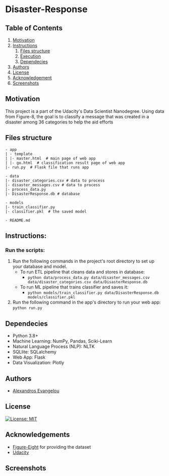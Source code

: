 # Disaster-Response

## Table of Contents
1. [Motivation](#Motivation)
2. [Instructions](#Instructions)
	1. [Files structure](#files_structure)
	2. [Execution](#execution)
	4. [Dependecies](#Dependecies)
3. [Authors](#author)
4. [License](#license)
5. [Acknowledgement](#acknowledgement)
6. [Screenshots](#Screenshots)

<a name="Motivation"></a>
## Motivation
This project is a part of the Udacity's Data Scientist Nanodegree. 
Using data from Figure-8, the goal is to classify a message that was created in a disaster among 36 categories to help the aid efforts

<a name="files_structure"></a>
## Files structure
```
- app  
| - template  
| |- master.html  # main page of web app  
| |- go.html  # classification result page of web app  
|- run.py  # Flask file that runs app  

- data  
|- disaster_categories.csv # data to process   
|- disaster_messages.csv # data to process  
|- process_data.py  
|- DisasterResponse.db # database

- models  
|- train_classifier.py  
|- classifier.pkl  # the saved model

- README.md  
```

<a name="Instructions"></a>
## Instructions:

<a name="execution"></a>
### Run the scripts:
1. Run the following commands in the project's root directory to set up your database and model.
    - To run ETL pipeline that cleans data and stores in database: 
        * `python data/process_data.py data/disaster_messages.csv data/disaster_categories.csv data/DisasterResponse.db`
    - To run ML pipeline that trains classifier and saves it: 
        * `python models/train_classifier.py data/DisasterResponse.db models/classifier.pkl`
2. Run the following command in the app's directory to run your web app: `python run.py`

<a name="Dependecies"></a>
## Dependecies
- Python 3.8+
- Machine Learning: NumPy, Pandas, Sciki-Learn
- Natural Language Process (NLP): NLTK
- SQLlite: SQLalchemy
- Web App: Flask
- Data Visualization: Plotly

<a name="author"></a>
## Authors

* [Alexandros Evangelou](https://github.com/Evaggelou)

<a name="license"></a>
## License
[![License: MIT](https://img.shields.io/badge/License-MIT-yellow.svg)](https://opensource.org/licenses/MIT)

<a name="acknowledgement"></a>
## Acknowledgements

* [Figure-Eight](https://www.figure-eight.com/) for providing the dataset
* [Udacity](https://www.udacity.com/)

<a name="Screenshots"></a>
## Screenshots
